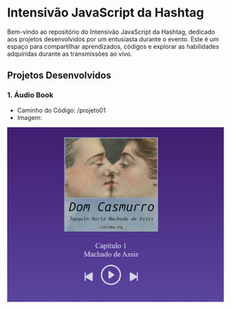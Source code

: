 # Intensivão JavaScript da Hashtag

Bem-vindo ao repositório do Intensivão JavaScript da Hashtag, dedicado aos projetos desenvolvidos por um entusiasta durante o evento. Este é um espaço para compartilhar aprendizados, códigos e explorar as habilidades adquiridas durante as transmissões ao vivo.


## Projetos Desenvolvidos

### 1. Áudio Book


- Caminho do Código: /projeto01
- Imagem:

![imagem audio book](./projeto01/images/image.png)



